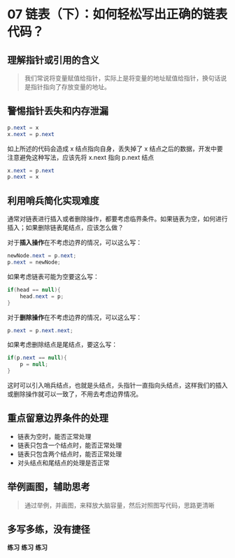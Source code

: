 # 07 链表（下）：如何轻松写出正确的链表代码？

## 理解指针或引用的含义
> 我们常说将变量赋值给指针，实际上是将变量的地址赋值给指针，换句话说是指针指向了存放变量的地址。

## 警惕指针丢失和内存泄漏
``` java
p.next = x 
x.next = p.next
```
如上所述的代码会造成 x 结点指向自身，丢失掉了 x 结点之后的数据，开发中要注意避免这种写法，应该先将 x.next 指向 p.next 结点

``` java
x.next = p.next
p.next = x
```
## 利用哨兵简化实现难度
通常对链表进行插入或者删除操作，都要考虑临界条件。如果链表为空，如何进行插入；如果删除链表尾结点，应该怎么做？

对于**插入操作**在不考虑边界的情况，可以这么写：
``` java
newNode.next = p.next;
p.next = newNode;
```
如果考虑链表可能为空要这么写：
``` java
if(head == null){
    head.next = p;
}
```

对于**删除操作**在不考虑边界的情况，可以这么写：
``` java
p.next = p.next.next;
```
如果考虑删除结点是尾结点，要这么写：
``` java
if(p.next == null){
    p = null;
}
```
这时可以引入哨兵结点，也就是头结点，头指针一直指向头结点，这样我们的插入或删除操作就可以一致了，不用去考虑边界情况。

## 重点留意边界条件的处理
- 链表为空时，能否正常处理
- 链表只包含一个结点时，能否正常处理
- 链表只包含两个结点时，能否正常处理
- 对头结点和尾结点的处理是否正常

## 举例画图，辅助思考
> 通过举例，并画图，来释放大脑容量，然后对照图写代码，思路更清晰


## 多写多练，没有捷径
**练习**
**练习**
**练习**